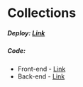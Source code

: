 # Collections
  
##### Deploy: [Link](https://eloquent-meerkat-bc9079.netlify.app)

##### Code:
- Front-end - [Link](https://github.com/Illia-Sakharau/collections/tree/develop-fe)
- Back-end - [Link](https://github.com/Illia-Sakharau/collections/tree/develop-be)

